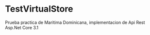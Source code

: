 # TestVirtualStore
Prueba practica de Maritima Dominicana, implementacion de Api Rest Asp.Net Core 3.1
